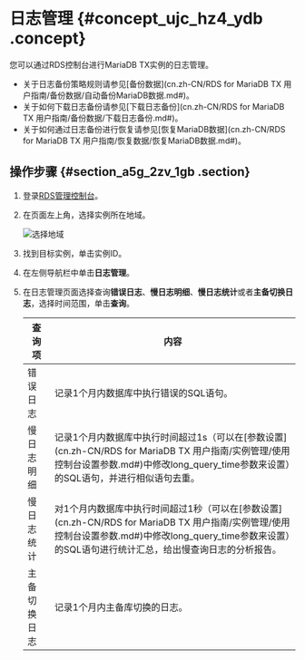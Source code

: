 # 日志管理 {#concept_ujc_hz4_ydb .concept}

您可以通过RDS控制台进行MariaDB TX实例的日志管理。

-   关于日志备份策略规则请参见[备份数据](cn.zh-CN/RDS for MariaDB TX 用户指南/备份数据/自动备份MariaDB数据.md#)。
-   关于如何下载日志备份请参见[下载日志备份](cn.zh-CN/RDS for MariaDB TX 用户指南/备份数据/下载日志备份.md#)。
-   关于如何通过日志备份进行恢复请参见[恢复MariaDB数据](cn.zh-CN/RDS for MariaDB TX 用户指南/恢复数据/恢复MariaDB数据.md#)。

## 操作步骤 {#section_a5g_2zv_1gb .section}

1.  登录[RDS管理控制台](https://rds.console.aliyun.com/)。
2.  在页面左上角，选择实例所在地域。

    ![选择地域](http://static-aliyun-doc.oss-cn-hangzhou.aliyuncs.com/assets/img/7814/155202231436543_zh-CN.png)

3.  找到目标实例，单击实例ID。
4.  在左侧导航栏中单击**日志管理**。
5.  在日志管理页面选择查询**错误日志**、**慢日志明细**、**慢日志统计**或者**主备切换日志**，选择时间范围，单击**查询**。

    |查询项|内容|
    |---|--|
    |错误日志|记录1个月内数据库中执行错误的SQL语句。|
    |慢日志明细|记录1个月内数据库中执行时间超过1s（可以在[参数设置](cn.zh-CN/RDS for MariaDB TX 用户指南/实例管理/使用控制台设置参数.md#)中修改long\_query\_time参数来设置）的SQL语句，并进行相似语句去重。|
    |慢日志统计|对1个月内数据库中执行时间超过1秒（可以在[参数设置](cn.zh-CN/RDS for MariaDB TX 用户指南/实例管理/使用控制台设置参数.md#)中修改long\_query\_time参数来设置）的SQL语句进行统计汇总，给出慢查询日志的分析报告。|
    |主备切换日志|记录1个月内主备库切换的日志。|


